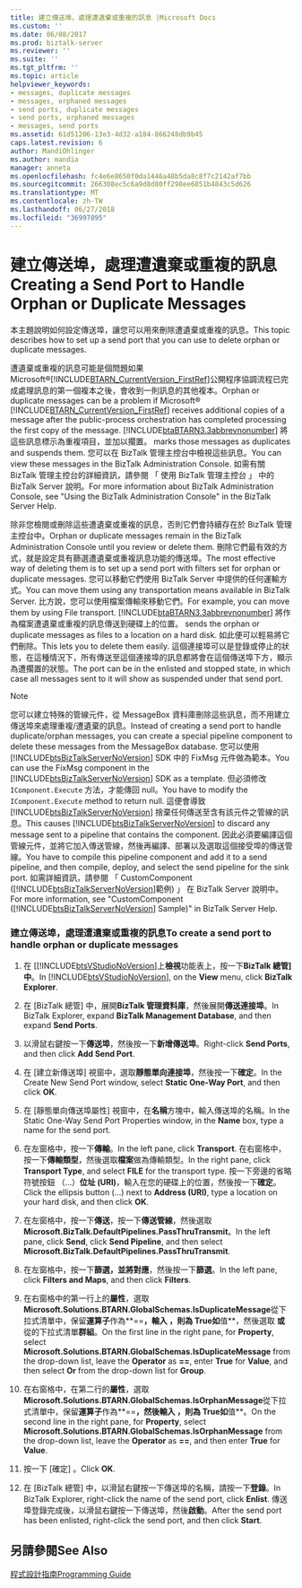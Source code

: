 ```yaml
---
title: 建立傳送埠，處理遭遺棄或重複的訊息 |Microsoft Docs
ms.custom: ''
ms.date: 06/08/2017
ms.prod: biztalk-server
ms.reviewer: ''
ms.suite: ''
ms.tgt_pltfrm: ''
ms.topic: article
helpviewer_keywords:
- messages, duplicate messages
- messages, orphaned messages
- send ports, duplicate messages
- send ports, orphaned messages
- messages, send ports
ms.assetid: 61d51206-13e3-4d32-a184-866248db9b45
caps.latest.revision: 6
author: MandiOhlinger
ms.author: mandia
manager: anneta
ms.openlocfilehash: fc4e6e8650f0da1446a48b5da8c8f7c2142af7bb
ms.sourcegitcommit: 266308ec5c6a9d8d80ff298ee6051b4843c5d626
ms.translationtype: MT
ms.contentlocale: zh-TW
ms.lasthandoff: 06/27/2018
ms.locfileid: "36997895"
---
```

# <a name="creating-a-send-port-to-handle-orphan-or-duplicate-messages"></a><span data-ttu-id="66a35-102">建立傳送埠，處理遭遺棄或重複的訊息</span><span class="sxs-lookup"><span data-stu-id="66a35-102">Creating a Send Port to Handle Orphan or Duplicate Messages</span></span>
<span data-ttu-id="66a35-103">本主題說明如何設定傳送埠，讓您可以用來刪除遭遺棄或重複的訊息。</span><span class="sxs-lookup"><span data-stu-id="66a35-103">This topic describes how to set up a send port that you can use to delete orphan or duplicate messages.</span></span>  
  
 <span data-ttu-id="66a35-104">遭遺棄或重複的訊息可能是個問題如果 Microsoft®[!INCLUDE[BTARN_CurrentVersion_FirstRef](../../includes/btarn-currentversion-firstref-md.md)]公開程序協調流程已完成處理訊息的第一個複本之後，會收到一則訊息的其他複本。</span><span class="sxs-lookup"><span data-stu-id="66a35-104">Orphan or duplicate messages can be a problem if Microsoft® [!INCLUDE[BTARN_CurrentVersion_FirstRef](../../includes/btarn-currentversion-firstref-md.md)] receives additional copies of a message after the public-process orchestration has completed processing the first copy of the message.</span></span> [!INCLUDE[btaBTARN3.3abbrevnonumber](../../includes/btabtarn3-3abbrevnonumber-md.md)]<span data-ttu-id="66a35-105"> 將這些訊息標示為重複項目，並加以擱置。</span><span class="sxs-lookup"><span data-stu-id="66a35-105"> marks those messages as duplicates and suspends them.</span></span> <span data-ttu-id="66a35-106">您可以在 BizTalk 管理主控台中檢視這些訊息。</span><span class="sxs-lookup"><span data-stu-id="66a35-106">You can view these messages in the BizTalk Administration Console.</span></span> <span data-ttu-id="66a35-107">如需有關 BizTalk 管理主控台的詳細資訊，請參閱 「 使用 BizTalk 管理主控台 」 中的 BizTalk Server 說明。</span><span class="sxs-lookup"><span data-stu-id="66a35-107">For more information about BizTalk Administration Console, see "Using the BizTalk Administration Console" in the BizTalk Server Help.</span></span>  
  
 <span data-ttu-id="66a35-108">除非您檢閱或刪除這些遭遺棄或重複的訊息，否則它們會持續存在於 BizTalk 管理主控台中。</span><span class="sxs-lookup"><span data-stu-id="66a35-108">Orphan or duplicate messages remain in the BizTalk Administration Console until you review or delete them.</span></span> <span data-ttu-id="66a35-109">刪除它們最有效的方式，就是設定具有篩選遭遺棄或重複訊息功能的傳送埠。</span><span class="sxs-lookup"><span data-stu-id="66a35-109">The most effective way of deleting them is to set up a send port with filters set for orphan or duplicate messages.</span></span> <span data-ttu-id="66a35-110">您可以移動它們使用 BizTalk Server 中提供的任何運輸方式。</span><span class="sxs-lookup"><span data-stu-id="66a35-110">You can move them using any transportation means available in BizTalk Server.</span></span> <span data-ttu-id="66a35-111">比方說，您可以使用檔案傳輸來移動它們。</span><span class="sxs-lookup"><span data-stu-id="66a35-111">For example, you can move them by using File transport.</span></span> [!INCLUDE[btaBTARN3.3abbrevnonumber](../../includes/btabtarn3-3abbrevnonumber-md.md)]<span data-ttu-id="66a35-112"> 將作為檔案遭遺棄或重複的訊息傳送到硬碟上的位置。</span><span class="sxs-lookup"><span data-stu-id="66a35-112"> sends the orphan or duplicate messages as files to a location on a hard disk.</span></span> <span data-ttu-id="66a35-113">如此便可以輕易將它們刪除。</span><span class="sxs-lookup"><span data-stu-id="66a35-113">This lets you to delete them easily.</span></span> <span data-ttu-id="66a35-114">這個連接埠可以是登錄或停止的狀態，在這種情況下，所有傳送至這個連接埠的訊息都將會在這個傳送埠下方，顯示為遭擱置的狀態。</span><span class="sxs-lookup"><span data-stu-id="66a35-114">The port can be in the enlisted and stopped state, in which case all messages sent to it will show as suspended under that send port.</span></span>  
  
> [!NOTE]
>  <span data-ttu-id="66a35-115">您可以建立特殊的管線元件，從 MessageBox 資料庫刪除這些訊息，而不用建立傳送埠來處理重複/遭遺棄的訊息。</span><span class="sxs-lookup"><span data-stu-id="66a35-115">Instead of creating a send port to handle duplicate/orphan messages, you can create a special pipeline component to delete these messages from the MessageBox database.</span></span> <span data-ttu-id="66a35-116">您可以使用 [!INCLUDE[btsBizTalkServerNoVersion](../../includes/btsbiztalkservernoversion-md.md)] SDK 中的 FixMsg 元件做為範本。</span><span class="sxs-lookup"><span data-stu-id="66a35-116">You can use the FixMsg component in the [!INCLUDE[btsBizTalkServerNoVersion](../../includes/btsbiztalkservernoversion-md.md)] SDK as a template.</span></span> <span data-ttu-id="66a35-117">但必須修改 `IComponent.Execute` 方法，才能傳回 null。</span><span class="sxs-lookup"><span data-stu-id="66a35-117">You have to modify the `IComponent.Execute` method to return null.</span></span> <span data-ttu-id="66a35-118">這便會導致 [!INCLUDE[btsBizTalkServerNoVersion](../../includes/btsbiztalkservernoversion-md.md)] 捨棄任何傳送至含有該元件之管線的訊息。</span><span class="sxs-lookup"><span data-stu-id="66a35-118">This causes [!INCLUDE[btsBizTalkServerNoVersion](../../includes/btsbiztalkservernoversion-md.md)] to discard any message sent to a pipeline that contains the component.</span></span> <span data-ttu-id="66a35-119">因此必須要編譯這個管線元件，並將它加入傳送管線，然後再編譯、部署以及選取這個接受埠的傳送管線。</span><span class="sxs-lookup"><span data-stu-id="66a35-119">You have to compile this pipeline component and add it to a send pipeline, and then compile, deploy, and select the send pipeline for the sink port.</span></span> <span data-ttu-id="66a35-120">如需詳細資訊，請參閱 「 CustomComponent ([!INCLUDE[btsBizTalkServerNoVersion](../../includes/btsbiztalkservernoversion-md.md)]範例) 」 在 BizTalk Server 說明中。</span><span class="sxs-lookup"><span data-stu-id="66a35-120">For more information, see "CustomComponent ([!INCLUDE[btsBizTalkServerNoVersion](../../includes/btsbiztalkservernoversion-md.md)] Sample)" in BizTalk Server Help.</span></span>  
  
### <a name="to-create-a-send-port-to-handle-orphan-or-duplicate-messages"></a><span data-ttu-id="66a35-121">建立傳送埠，處理遭遺棄或重複的訊息</span><span class="sxs-lookup"><span data-stu-id="66a35-121">To create a send port to handle orphan or duplicate messages</span></span>  
  
1. <span data-ttu-id="66a35-122">在 [[!INCLUDE[btsVStudioNoVersion](../../includes/btsvstudionoversion-md.md)]上**檢視**功能表上，按一下**BizTalk 總管] 中**。</span><span class="sxs-lookup"><span data-stu-id="66a35-122">In [!INCLUDE[btsVStudioNoVersion](../../includes/btsvstudionoversion-md.md)], on the **View** menu, click **BizTalk Explorer**.</span></span>  
  
2. <span data-ttu-id="66a35-123">在 [BizTalk 總管] 中，展開**BizTalk 管理資料庫**，然後展開**傳送連接埠**。</span><span class="sxs-lookup"><span data-stu-id="66a35-123">In BizTalk Explorer, expand **BizTalk Management Database**, and then expand **Send Ports**.</span></span>  
  
3. <span data-ttu-id="66a35-124">以滑鼠右鍵按一下**傳送埠**，然後按一下**新增傳送埠**。</span><span class="sxs-lookup"><span data-stu-id="66a35-124">Right-click **Send Ports**, and then click **Add Send Port**.</span></span>  
  
4. <span data-ttu-id="66a35-125">在 [建立新傳送埠] 視窗中，選取**靜態單向連接埠**，然後按一下**確定**。</span><span class="sxs-lookup"><span data-stu-id="66a35-125">In the Create New Send Port window, select **Static One-Way Port**, and then click **OK**.</span></span>  
  
5. <span data-ttu-id="66a35-126">在 [靜態單向傳送埠屬性] 視窗中，在**名稱**方塊中，輸入傳送埠的名稱。</span><span class="sxs-lookup"><span data-stu-id="66a35-126">In the Static One-Way Send Port Properties window, in the **Name** box, type a name for the send port.</span></span>  
  
6. <span data-ttu-id="66a35-127">在左窗格中，按一下**傳輸**。</span><span class="sxs-lookup"><span data-stu-id="66a35-127">In the left pane, click **Transport**.</span></span> <span data-ttu-id="66a35-128">在右窗格中，按一下**傳輸類型**，然後選取**檔案**做為傳輸類型。</span><span class="sxs-lookup"><span data-stu-id="66a35-128">In the right pane, click **Transport Type**, and select **FILE** for the transport type.</span></span> <span data-ttu-id="66a35-129">按一下旁邊的省略符號按鈕 （...）**位址 (URI)**，輸入在您的硬碟上的位置，然後按一下**確定**。</span><span class="sxs-lookup"><span data-stu-id="66a35-129">Click the ellipsis button (...) next to **Address (URI)**, type a location on your hard disk, and then click **OK**.</span></span>  
  
7. <span data-ttu-id="66a35-130">在左窗格中，按一下**傳送**，按一下**傳送管線**，然後選取**Microsoft.BizTalk.DefaultPipelines.PassThruTransmit**。</span><span class="sxs-lookup"><span data-stu-id="66a35-130">In the left pane, click **Send**, click **Send Pipeline**, and then select **Microsoft.BizTalk.DefaultPipelines.PassThruTransmit**.</span></span>  
  
8. <span data-ttu-id="66a35-131">在左窗格中，按一下**篩選，並將對應**，然後按一下**篩選**。</span><span class="sxs-lookup"><span data-stu-id="66a35-131">In the left pane, click **Filters and Maps**, and then click **Filters**.</span></span>  
  
9. <span data-ttu-id="66a35-132">在右窗格中的第一行上的**屬性**，選取**Microsoft.Solutions.BTARN.GlobalSchemas.IsDuplicateMessage**從下拉式清單中，保留**運算子**作為**==**，輸入 **，則為 True**如**值**，然後選取 **或**從的下拉式清單**群組**。</span><span class="sxs-lookup"><span data-stu-id="66a35-132">On the first line in the right pane, for **Property**, select **Microsoft.Solutions.BTARN.GlobalSchemas.IsDuplicateMessage** from the drop-down list, leave the **Operator** as **==**, enter **True** for **Value**, and then select **Or** from the drop-down list for **Group**.</span></span>  
  
10. <span data-ttu-id="66a35-133">在右窗格中，在第二行的**屬性**，選取**Microsoft.Solutions.BTARN.GlobalSchemas.IsOrphanMessage**從下拉式清單中，保留**運算子**作為**==**，然後輸入 **，則為 True**如**值**。</span><span class="sxs-lookup"><span data-stu-id="66a35-133">On the second line in the right pane, for **Property**, select **Microsoft.Solutions.BTARN.GlobalSchemas.IsOrphanMessage** from the drop-down list, leave the **Operator** as **==**, and then enter **True** for **Value**.</span></span>  
  
11. <span data-ttu-id="66a35-134">按一下 [確定] 。</span><span class="sxs-lookup"><span data-stu-id="66a35-134">Click **OK**.</span></span>  
  
12. <span data-ttu-id="66a35-135">在 [BizTalk 總管] 中，以滑鼠右鍵按一下傳送埠的名稱，請按一下**登錄**。</span><span class="sxs-lookup"><span data-stu-id="66a35-135">In BizTalk Explorer, right-click the name of the send port, click **Enlist**.</span></span> <span data-ttu-id="66a35-136">傳送埠登錄完成後，以滑鼠右鍵按一下傳送埠，然後**啟動**。</span><span class="sxs-lookup"><span data-stu-id="66a35-136">After the send port has been enlisted, right-click the send port, and then click **Start**.</span></span>  
  
## <a name="see-also"></a><span data-ttu-id="66a35-137">另請參閱</span><span class="sxs-lookup"><span data-stu-id="66a35-137">See Also</span></span>  
 [<span data-ttu-id="66a35-138">程式設計指南</span><span class="sxs-lookup"><span data-stu-id="66a35-138">Programming Guide</span></span>](../../adapters-and-accelerators/accelerator-rosettanet/programming-guide2.md)